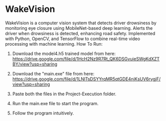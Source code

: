 # WakeVision
WakeVision is a computer vision system that detects driver drowsiness by monitoring eye closure using MobileNet-based deep learning. Alerts the driver when drowsiness is detected, enhancing road safety. Implemented with Python, OpenCV, and TensorFlow to combine real-time video processing with machine learning.
How To Run:

1. Download the model4.h5 trained model from here: https://drive.google.com/file/d/1HcH2Nz9R7Rt_QK6DSGvuieSWgKdXZTBY/view?usp=sharing

2. Download the "main.exe" file from here: https://drive.google.com/file/d/1LNITsDSYYrqMR5qtGDE4njKsUV6rvgjF/view?usp=sharing

2. Paste both the files in the Project-Execution folder.

3. Run the main.exe file to start the program.

4. Follow the program intuitively.
